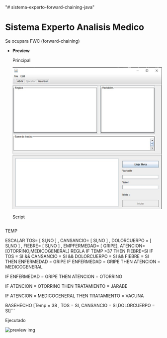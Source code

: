 "# sistema-experto-forward-chaining-java" 
# Sistema Experto Analisis Medico



 Se ocupara FWC (forward-chaining)
 
- **Preview**
  
  Principal

  ![preview img](/preview/se_fwc.jpg)
  
  Script 
  ```NUMERICO 
TEMP 

ESCALAR 
TOS= [ SI,NO ] ,
CANSANCIO= [ SI,NO ] ,
DOLORCUERPO = [ SI,NO ] ,
FIEBRE= [ SI,NO ] ,
EMPFERMEDAD= [ GRIPE],
ATENCION= [OTORRINO,MEDICOGENERAL]
REGLA 
IF TEMP >37
        THEN 
         FIEBRE=SI
IF TOS = SI && CANSANCIO = SI && DOLORCUERPO = SI && FIEBRE = SI
        THEN 
         ENFERMEDAD = GRIPE
IF ENFERMEDAD = GRIPE
	THEN 
        ATENCION = MEDICOGENERAL

IF ENFERMEDAD = GRIPE
	THEN 
        ATENCION = OTORRINO

IF ATENCION = OTORRINO
	THEN 
        TRATAMIENTO = JARABE

IF ATENCION = MEDICOGENERAL
	THEN 
        TRATAMIENTO = VACUNA

BASEHECHO
 [Temp = 38 , TOS = SI, CANSANCIO = SI,DOLORCUERPO = SI]```
  
  Ejecutado

  ![preview img](/preview/se_fwc_meta.jpg)
  
  